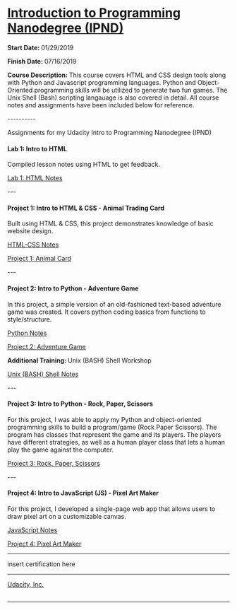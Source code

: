 <h1><a href="https://www.udacity.com/course/intro-to-programming-nanodegree--nd000">Introduction to Programming Nanodegree (IPND)</a></h1>

<p><strong>Start Date: </strong> 01/29/2019</p>
<p><strong>Finish Date: </strong> 07/16/2019</p>

<p><strong>Course Description: </strong>This course covers HTML and CSS design tools along with Python and Javascript programming languages. Python and Object-Oriented programming skills will be utilized to generate two fun games. The Unix Shell (Bash) scripting langauage is also covered in detail. All course notes and assignments have been included below for reference.</p>
<p>----------</p>

<p>Assignments for my Udacity Intro to Programming Nanodegree (IPND)</p>

<h4>Lab 1: Intro to HTML</h4>
<p>Compiled lesson notes using HTML to get feedback.</p>
<a href="https://htmlpreview.github.io/?https://github.com/fswylie01/udacity-ipnd/blob/master/Lab_1/html_notes.html" target="_blank">Lab 1: HTML Notes</a>
<p>---</p>

<h4>Project 1: Intro to HTML & CSS - Animal Trading Card</h4>
<p>Built using HTML & CSS, this project demonstrates knowledge of basic website design.<p>
<a href="https://htmlpreview.github.io/?https://github.com/fswylie01/udacity-ipnd/blob/master/Project_1/html_css_notes/html_home.html">HTML-CSS Notes</a></br>

<a href="https://htmlpreview.github.io/?https://github.com/fswylie01/udacity-ipnd/blob/master/Project_1/Animal_Card_Project/card_v2.html">Project 1: Animal Card</a>
<p>---</p> 

<h4>Project 2: Intro to Python - Adventure Game</h4>
<p>In this project, a simple version of an old-fashioned text-based adventure game was created.  It covers python coding basics from functions to style/structure.<p>
<a href="#">Python Notes</a></br>

<a href="#">Project 2: Adventure Game</a></br>

<p><strong>Additional Training: </strong>Unix (BASH) Shell Workshop<p>
<a href="https://htmlpreview.github.io/?https://github.com/fswylie01/udacity-ipnd/blob/master/Project_2/shell_notes/shell_home.html">Unix (BASH) Shell Notes</a>
<p>---</p> 

<h4>Project 3: Intro to Python - Rock, Paper, Scissors</h4>
<p>For this project, I was able to apply my Python and object-oriented programming skills to build a program/game (Rock Paper Scissors). The program has classes that represent the game and its players. The players have different strategies, as well as a human player class that lets a human play the game against the computer.<p>

<a href="https://www.udacity.com/course/intro-to-programming-nanodegree--nd000">Project 3: Rock, Paper, Scissors</a>
<p>---</p>  

<h4>Project 4: Intro to JavaScript (JS) - Pixel Art Maker</h4>
<p>For this project, I developed a single-page web app that allows users to draw pixel art on a customizable canvas.<p>
<a href="#">JavaScript Notes</a></br>

<a href="https://www.udacity.com/course/intro-to-programming-nanodegree--nd000">Project 4: Pixel Art Maker</a>
  
<hr>
insert certification here
<hr>
  
<a href="https://www.udacity.com/">Udacity, Inc.</a></br><br><hr><br>
